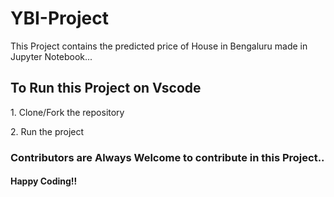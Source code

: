 # YBI-Project


This Project contains the predicted price of House in Bengaluru made in Jupyter Notebook...




<h2>To Run this Project on Vscode</h2>
<p>1. Clone/Fork the repository</p>

<p>2. Run the project</p>

<h3>Contributors are Always Welcome to contribute in this Project..</h3>
<h4> Happy Coding!!</h4>
